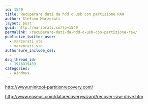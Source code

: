 ```yaml
---
id: 1549
title: Recuperare dati da hdd o usb con partizione RAW
author: Stefano Marzorati
layout: post
guid: http://marzorati.co/?p=1549
permalink: /recuperare-dati-da-hdd-o-usb-con-partizione-raw/
publicize_twitter_user:
  - marzorati_ste
  - marzorati_ste
authorsure_include_css:
  - 
dsq_thread_id:
  - 1976319459
categories:
  - Windows
---
```

http://www.minitool-partitionrecovery.com/

http://www.easeus.com/datarecoverywizard/recover-raw-drive.htm